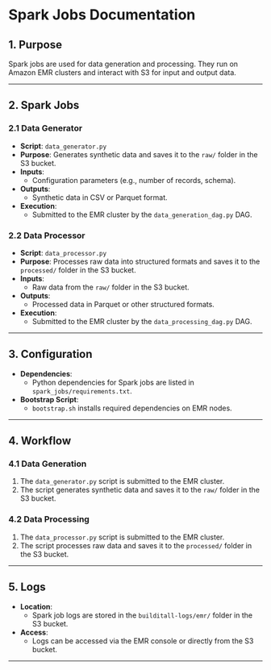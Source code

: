 # **Spark Jobs Documentation**

## **1. Purpose**
Spark jobs are used for data generation and processing. They run on Amazon EMR clusters and interact with S3 for input and output data.

---

## **2. Spark Jobs**
### **2.1 Data Generator**
- **Script**: `data_generator.py`
- **Purpose**: Generates synthetic data and saves it to the `raw/` folder in the S3 bucket.
- **Inputs**:
  - Configuration parameters (e.g., number of records, schema).
- **Outputs**:
  - Synthetic data in CSV or Parquet format.
- **Execution**:
  - Submitted to the EMR cluster by the `data_generation_dag.py` DAG.

### **2.2 Data Processor**
- **Script**: `data_processor.py`
- **Purpose**: Processes raw data into structured formats and saves it to the `processed/` folder in the S3 bucket.
- **Inputs**:
  - Raw data from the `raw/` folder in the S3 bucket.
- **Outputs**:
  - Processed data in Parquet or other structured formats.
- **Execution**:
  - Submitted to the EMR cluster by the `data_processing_dag.py` DAG.

---

## **3. Configuration**
- **Dependencies**:
  - Python dependencies for Spark jobs are listed in `spark_jobs/requirements.txt`.
- **Bootstrap Script**:
  - `bootstrap.sh` installs required dependencies on EMR nodes.

---

## **4. Workflow**
### **4.1 Data Generation**
1. The `data_generator.py` script is submitted to the EMR cluster.
2. The script generates synthetic data and saves it to the `raw/` folder in the S3 bucket.

### **4.2 Data Processing**
1. The `data_processor.py` script is submitted to the EMR cluster.
2. The script processes raw data and saves it to the `processed/` folder in the S3 bucket.

---

## **5. Logs**
- **Location**:
  - Spark job logs are stored in the `builditall-logs/emr/` folder in the S3 bucket.
- **Access**:
  - Logs can be accessed via the EMR console or directly from the S3 bucket.

---